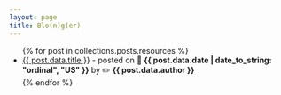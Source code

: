```yaml
---
layout: page
title: Blo(n)g(er)
---
```


<ul>
  {% for post in collections.posts.resources %}
    <li>
      <a href="{{ post.relative_url }}">{{ post.data.title }}</a> - posted on 📆 <b>{{ post.data.date | date_to_string: "ordinal", "US" }}</b> by ✏️ <b>{{ post.data.author }}</b>
    </li>
  {% endfor %}
</ul>